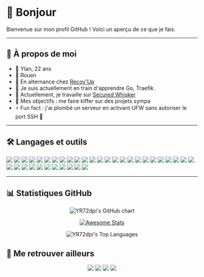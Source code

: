 <!-- <header align="right">
  <a href="README.md"><img src="https://flagcdn.com/fr.svg" height="15" alt="Français"></a>
  <a href="README_en.md"><img src="https://flagcdn.com/gb.svg" height="15" alt="English"></a>
</header>

--- -->

# 👋 Bonjour

Bienvenue sur mon profil GitHub ! Voici un aperçu de ce que je fais.

---

## 🌟 À propos de moi

- 🧔 Ylan, 22 ans  
- 🏡 Rouen  
- 🏢 En alternance chez [Recov'Up](https://recovup.fr/)  
- 🌱 Je suis actuellement en train d'apprendre Go, Traefik.  
- 💼 Actuellement, je travaille sur [Secured Whisker](https://github.com/YR72dpi/SecuredWhisker)  
- 🎯 Mes objectifs : me faire kiffer sur des projets sympa  
- ⚡ Fun fact : j'ai plombé un serveur en activant UFW sans autoriser le port SSH 🤡  

---

## 🛠️ Langages et outils

<p align="left">
  <img src="https://img.shields.io/badge/-HTML5-E34F26?logo=html5&logoColor=white&style=flat-square">
  <img src="https://img.shields.io/badge/-CSS3-1572B6?logo=css3&logoColor=white&style=flat-square">
  <img src="https://img.shields.io/badge/-SCSS-CC6699?logo=sass&logoColor=white&style=flat-square">
  <img src="https://img.shields.io/badge/-JavaScript-F7DF1E?logo=javascript&logoColor=black&style=flat-square">
  <img src="https://img.shields.io/badge/-TypeScript-3178C6?logo=typescript&logoColor=white&style=flat-square">
  <img src="https://img.shields.io/badge/-PHP-777BB4?logo=php&logoColor=white&style=flat-square">
  <img src="https://img.shields.io/badge/-SQL-003B57?logo=databricks&logoColor=white&style=flat-square">
  <img src="https://img.shields.io/badge/-Go-00ADD8?logo=go&logoColor=white&style=flat-square">
  <img src="https://img.shields.io/badge/-Bash-4EAA25?logo=gnu-bash&logoColor=white&style=flat-square">
  <img src="https://img.shields.io/badge/-Next.js-000000?logo=next.js&logoColor=white&style=flat-square">
  <img src="https://img.shields.io/badge/-Symfony-000000?logo=symfony&logoColor=white&style=flat-square">
  <img src="https://img.shields.io/badge/Express.js-%23404d59.svg?logo=express&logoColor=%2361DAFB">
  <img src="https://img.shields.io/badge/shadcn%2Fui-000?logo=shadcnui&logoColor=fff">
  <img src="https://img.shields.io/badge/Tailwind%20CSS-%2338B2AC.svg?logo=tailwind-css&logoColor=white">
  <img src="https://img.shields.io/badge/-Docker-2496ED?logo=docker&logoColor=white&style=flat-square">
  <img src="https://img.shields.io/badge/-PM2-2B2B2B?logo=pm2&logoColor=white&style=flat-square">
  <img src="https://img.shields.io/badge/Prisma-2D3748?logo=prisma&logoColor=white">
  <img src="https://img.shields.io/badge/MariaDB-003545?logo=mariadb&logoColor=white">
  <img src="https://img.shields.io/badge/Postgres-%23316192.svg?logo=postgresql&logoColor=white">
  <img src="https://img.shields.io/badge/Strapi-%232E7EEA.svg?logo=strapi&logoColor=white">
  <img src="https://img.shields.io/badge/-Git-F05032?logo=git&logoColor=white&style=flat-square">
  <img src="https://img.shields.io/badge/-Debian-A81D33?logo=debian&logoColor=white&style=flat-square">
  <img src="https://img.shields.io/badge/Kali%20Linux-557C94?logo=kalilinux&logoColor=fff">
  <img src="https://img.shields.io/badge/-Raspberry%20Pi-A22846?logo=raspberrypi&logoColor=white&style=flat-square">
  <img src="https://img.shields.io/badge/-UFW-0078D7?logo=linux&logoColor=white&style=flat-square">
  <img src="https://img.shields.io/badge/-Traefik-24A1C1?logo=traefik&logoColor=white&style=flat-square">
  <img src="https://img.shields.io/badge/-NGINX-009639?logo=nginx&logoColor=white&style=flat-square">
  <img src="https://img.shields.io/badge/-DBeaver-3776AB?logo=dbeaver&logoColor=white&style=flat-square">
  <img src="https://custom-icon-badges.demolab.com/badge/Visual%20Studio%20Code-0078d7.svg?logo=vsc&logoColor=whitee">
  <img src="https://img.shields.io/badge/-PHPStorm-000000?logo=phpstorm&logoColor=white&style=flat-square">
  <img src="https://img.shields.io/badge/Composer-885630?logo=composer&logoColor=fff">
  <img src="https://img.shields.io/badge/npm-CB3837?logo=npm&logoColor=fff">
  <img src="https://img.shields.io/badge/-SSH-4A4A4A?logo=ssh&logoColor=white&style=flat-square">
  <img src="https://img.shields.io/badge/-FileZilla-FF0000?logo=filezilla&logoColor=white&style=flat-square">
  <img src="https://img.shields.io/badge/GitHub_Actions-2088FF?logo=github-actions&logoColor=white">
  <img src="https://img.shields.io/badge/chatGPT-74aa9c?logo=openai&logoColor=white">
</p>

---

## 📊 Statistiques GitHub

<p align="center">
  <img src="https://ghchart.rshah.org/YR72dpi" alt="YR72dpi's GitHub chart">
</p>

<p align="center">
  <a href="https://git.io/awesome-stats-card">
    <img src="https://awesome-github-stats.azurewebsites.net/user-stats/YR72dpi?cardType=level&theme=default&preferLogin=false&border=false" alt="Awesome Stats">
  </a>
</p>

<p align="center">
  <img src="https://github-readme-stats.vercel.app/api/top-langs/?username=YR72dpi&theme=default&show_icons=true&hide_border=true&layout=compact" alt="YR72dpi's Top Languages">
</p>

## 🙌 Me retrouver ailleurs

<p align="center">
  <a href="https://twitter.com/YR72dpi"><img src="https://img.shields.io/badge/-Twitter-1DA1F2?logo=twitter&logoColor=white&style=flat-square"></a>
  <a href="https://www.instagram.com/ylanrousselle/"><img src="https://img.shields.io/badge/-Instagram-E4405F?logo=instagram&logoColor=white&style=flat-square"></a>
  <a href="https://www.threads.net/@ylanrousselle"><img src="https://img.shields.io/badge/-Threads-000000?logo=threads&logoColor=white&style=flat-square"></a>
  <a href="https://www.buymeacoffee.com/yr72dpi"><img src="https://img.shields.io/badge/Buy%20Me%20a%20Coffee-ffdd00?&logo=buy-me-a-coffee&logoColor=black"></a>
</p>
